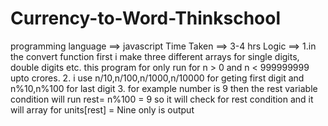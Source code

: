 # Currency-to-Word-Thinkschool
programming language ==> javascript
Time Taken ==> 3-4  hrs
 Logic  ==>
 1.in the  convert function first i make three different arrays for single digits, double digits etc.
 this program for only run for n > 0 and n < 999999999 upto crores.
 2. i use n/10,n/100,n/1000,n/10000 for geting first digit and n%10,n%100 for last digit
 3. for example number is 9 then the rest variable condition will run rest= n%100 = 9 so it will check for rest condition and it will array for units[rest] = Nine only is output

